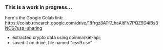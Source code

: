 ### This is a work in progress...

here's the Google Colab link: https://colab.research.google.com/drive/18frgz8ATf7_haAItFV7PQZ9D4iBs3NCG?usp=sharing

- extracted crypto data using coinmarket-api;
- saved it on drive, file named "csv9.csv"
